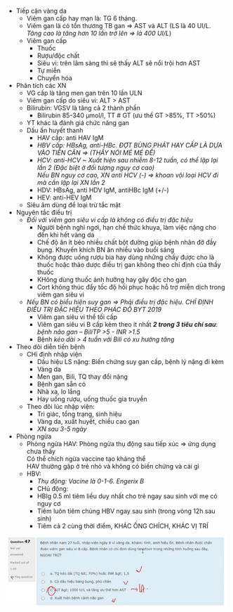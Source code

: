- Tiếp cận vàng da  
	- Viêm gan cấp hay mạn là: TG 6 tháng.  
	- Viêm gan là có tổn thương TB gan => AST và ALT (LS là 40 UI/L. _Tăng cao là tăng hơn 10 lần trở lên => là 400 UI/L_)  
	- Viêm gan cấp  
		- Thuốc  
		- Rượu/độc chất  
		- Siêu vi: trên lâm sàng thì sẽ thấy ALT sẽ nổi trội hơn AST  
		- Tự miễn  
		- Chuyển hóa  
- Phân tích các XN  
	- VG cấp là tăng men gan trên 10 lần ULN  
	- Viêm gan cấp do siêu vi: ALT > AST  
	- Bilirubin: VGSV là tăng cả 2 thành phần  
		- Bilirubin 85-340 µmol/l, TT # GT (ưu thế GT >85%, TT >50%)  
	- YT khác là đánh giá chức năng gan  
	- Dấu ấn huyết thanh  
		- HAV cấp: anti HAV IgM  
		- _HBV cấp: HBsAg, anti-HBc. ĐỢT BÙNG PHÁT HAY CẤP LÀ DỰA VÀO TIỀN CĂN => (THẦY NÓI MÉ MÉ ĐỀ)_  
		- _HCV: anti-HCV ~ Xuất hiện sau nhiễm 8-12 tuần, có thể lặp lại lần 2 (Đặc biệt ở đối tượng nguy cơ cao)    
		Nếu BN nguy cơ cao, XN anti HCV (-) => khoan vội loại HCV đi mà cần lặp lại XN lần 2_  
		- HDV: HBsAg, anti HDV IgM, antiHBc IgM (+/-)  
		- HEV: anti-HEV IgM  
	- Siêu âm dùng để loại trừ tắc mật  
- Nguyên tắc điều trị  
	- _Đối với viêm gan siêu vi cấp là không có điều trị đặc hiệu_  
		- Người bệnh nghỉ ngơi, hạn chế thức khuya, làm việc nặng cho đến khi hết vàng da  
		- Chế độ ăn ít béo nhiều chất bột đường giúp bệnh nhân đỡ đầy bụng. Khuyến khích BN ăn nhiều vào buổi sáng  
		- Không được uống rượu bia hay dùng những chấy được cho là thuốc hoặc thảo dược điều trị gan không theo chỉ định của thầy thuốc  
		- KHông dùng thuốc ảnh hưởng hay gây độc cho gan  
		- Cort không thúc đẩy tốc độ hồi phục hoặc hỗ trợ miễn dịch trong viêm gan siêu vi  
	- _Nếu BN có biểu hiện suy gan => Phải điều trị đặc hiệu. CHỈ ĐỊNH ĐIỀU TRỊ ĐẶC HIỆU THEO PHÁC ĐỒ BYT 2019_  
		- Viêm gan siêu vi thể tối cấp  
		- Viêm gan siêu vi B cấp kèm theo ít nhất **_2 trong 3 tiêu chí sau_**: _bệnh não gan – BiliTP >5 - INR >1.5_  
		- Bệnh _kéo dài > 4 tuần với Bili có xu hướng tăng_  
- Theo dõi diễn tiến bệnh  
	- CHỉ định nhập viện  
		- Dấu hiệu LS nặng: Biến chứng suy gan cấp, bệnh lý nặng đi kèm  
		- Vàng da  
		- Men gan, Bili, TQ thay đổi nặng  
		- Bệnh gan sẵn có  
		- Nhà xa, lo lắng  
		- Hay uống rượu, uống thuốc gia truyền  
	- Theo dõi lúc nhập viện:  
		- Tri giác, tổng trạng, sinh hiệu  
		- Vàng da, xuất huyết, chiều cao gan  
		- _XN sau 3-5 ngày_  
- Phòng ngừa  
	- Phòng ngừa HAV: Phòng ngừa thụ động sau tiếp xúc => ứng dụng chưa thấy    
	Có thể chích ngừa vaccine tạo kháng thể    
	HAV thường gặp ở trẻ nhỏ và không có biến chứng và cái gì  
	- HBV:  
		- _Thụ động: Vacine là 0-1-6. Engerix B_  
		- CHủ động:  
		- HBIg 0.5 ml tiêm liều duy nhất cho trẻ ngay sau sinh với mẹ có nguy cơ  
		- Tiêm luôn tiêm chủng HBV ngay sau sinh (trong vòng 12h sau sinh)  
		- Tiêm cả 2 cùng thời điểm, KHÁC ỐNG CHÍCH, KHÁC VỊ TRÍ  
  
![Buổi 11 - Hệ tiêu hóa-1687421401351.jpeg](../../../200%20Files/image/image/Bu%E1%BB%95i%2011%20-%20H%E1%BB%87%20ti%C3%AAu%20h%C3%B3a-1687421401351.jpeg)